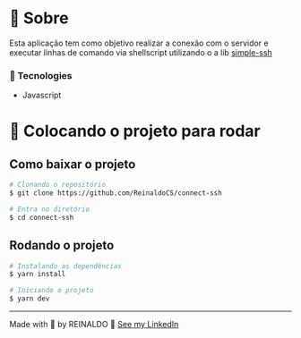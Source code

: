 # 📖 Sobre

Esta aplicação tem como objetivo realizar a conexão com o servidor e executar linhas de comando via shellscript utilizando o a lib [simple-ssh](https://github.com/MCluck90/simple-ssh)

### 🚀 Tecnologies

- Javascript

# 🔧 Colocando o projeto para rodar

## Como baixar o projeto

```bash
# Clonando o repositório
$ git clone https://github.com/ReinaldoCS/connect-ssh

# Entra no diretório
$ cd connect-ssh
```

## Rodando o projeto
```bash
# Instalando as dependências
$ yarn install

# Iniciando o projeto
$ yarn dev
```

---

Made with 💜 by REINALDO  👋 [See my LinkedIn](https://www.linkedin.com/in/reinaldo-correia-ba19ab179/)